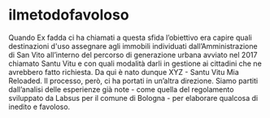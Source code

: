 # ilmetodofavoloso
Quando Ex fadda ci ha chiamati a questa sfida l’obiettivo era capire quali destinazioni d'uso assegnare agli immobili individuati dall’Amministrazione di San Vito all’interno del percorso di generazione urbana avviato nel 2017 chiamato Santu Vitu e con quali modalità darli in gestione ai cittadini che ne avrebbero fatto richiesta. Da qui è nato dunque XYZ - Santu Vitu Mia Reloaded. Il processo, però, ci ha portati in un’altra direzione. Siamo partiti dall’analisi delle esperienze già note - come quella del regolamento sviluppato da Labsus per il comune di Bologna - per elaborare qualcosa di inedito e favoloso.
